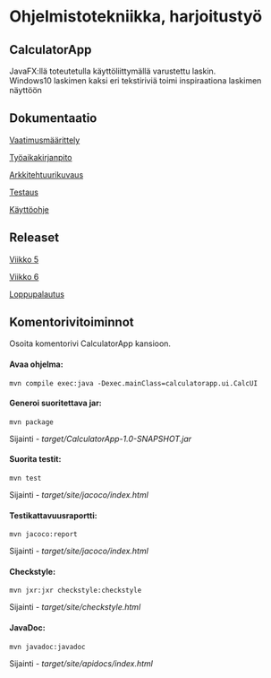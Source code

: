# Ohjelmistotekniikka, harjoitustyö

## CalculatorApp

JavaFX:llä toteutetulla käyttöliittymällä varustettu laskin. </br>Windows10 laskimen kaksi eri tekstiriviä toimi inspiraationa laskimen näyttöön

## Dokumentaatio

[Vaatimusmäärittely](https://github.com/vexoo/ot-harjoitustyo/blob/master/CalculatorApp/dokumentaatio/vaatimusmaarittely.md)

[Työaikakirjanpito](https://github.com/vexoo/ot-harjoitustyo/blob/master/CalculatorApp/dokumentaatio/tyoaikakirjanpito.md)

[Arkkitehtuurikuvaus](https://github.com/vexoo/ot-harjoitustyo/blob/master/CalculatorApp/dokumentaatio/arkkitehtuuri.md)

[Testaus](https://github.com/vexoo/ot-harjoitustyo/blob/master/CalculatorApp/dokumentaatio/testaus.md)

[Käyttöohje](https://github.com/vexoo/ot-harjoitustyo/blob/master/CalculatorApp/dokumentaatio/kayttoohje.md)

## Releaset

[Viikko 5](https://github.com/vexoo/ot-harjoitustyo/releases/tag/viikko5)

[Viikko 6](https://github.com/vexoo/ot-harjoitustyo/releases/tag/viikko6)

[Loppupalautus](https://github.com/vexoo/ot-harjoitustyo/releases/tag/Loppupalautus)

## Komentorivitoiminnot

Osoita komentorivi CalculatorApp kansioon.<br/>
#### Avaa ohjelma:

```
mvn compile exec:java -Dexec.mainClass=calculatorapp.ui.CalcUI
```

#### Generoi suoritettava jar:

```
mvn package
```
Sijainti - _target/CalculatorApp-1.0-SNAPSHOT.jar_

#### Suorita testit:

```
mvn test
```
Sijainti - _target/site/jacoco/index.html_


#### Testikattavuusraportti:
```
mvn jacoco:report
```
Sijainti - _target/site/jacoco/index.html_


#### Checkstyle:
```
mvn jxr:jxr checkstyle:checkstyle
```
Sijainti - _target/site/checkstyle.html_


#### JavaDoc:

```
mvn javadoc:javadoc
```

Sijainti -  _target/site/apidocs/index.html_
